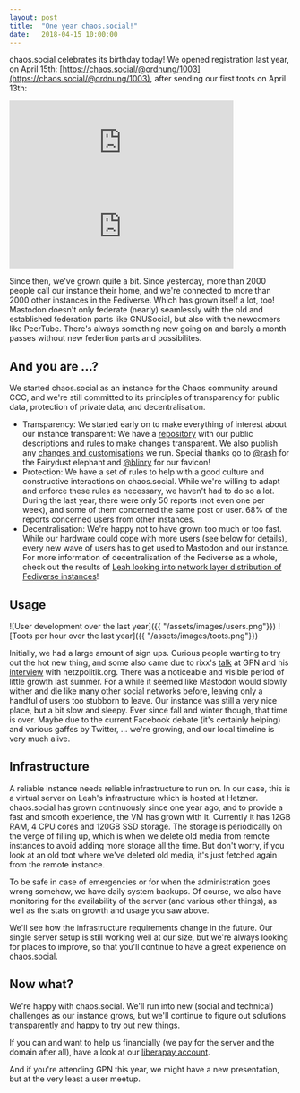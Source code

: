 ```yaml
---
layout: post
title:  "One year chaos.social!"
date:   2018-04-15 10:00:00
---
```


chaos.social celebrates its birthday today! We opened registration last year, on April 15th: [https://chaos.social/@ordnung/1003](https://chaos.social/@ordnung/1003), after sending our first toots on April 13th:  

<div class="toot two-toots">
<iframe src="https://chaos.social/@rami/1/embed" class="mastodon-embed" style="max-width: 100%; border: 0" width="400"></iframe><script src="https://chaos.social/embed.js" async="async"></script>
<iframe src="https://chaos.social/@rixx/2/embed" class="mastodon-embed" style="max-width: 100%; border: 0" width="400"></iframe><script src="https://chaos.social/embed.js" async="async"></script>
</div>

Since then, we've grown quite a bit. Since yesterday, more than 2000 people call our instance their home, and we're connected to more than 2000 other instances in the Fediverse. Which has grown itself a lot, too! Mastodon doesn't only federate (nearly) seamlessly with the old and established federation parts like GNUSocial, but also with the newcomers like PeerTube. There's always something new going on and barely a month passes without new federtion parts and possibilites.

## And you are  …?

We started chaos.social as an instance for the Chaos community around CCC, and we're still committed to its principles of transparency for public data, protection of private data, and decentralisation.
* Transparency: We started early on to make everything of interest about our instance transparent: We have a [repository](https://github.com/chaossocial/about) with our public descriptions and rules to make changes transparent. We also publish any [changes and customisations](https://github.com/chaossocial/custom) we run. Special thanks go to [@rash](https://chaos.social/@rash) for the Fairydust elephant and [@blinry](https://chaos.social/@blinry) for our favicon!
* Protection: We have a set of rules to help with a good culture and constructive interactions on chaos.social. While we're willing to adapt and enforce these rules as necessary, we haven't had to do so a lot. During the last year, there were only 50 reports (not even one per week), and some of them concerned the same post or user. 68% of the reports concerned users from other instances.
* Decentralisation: We're happy not to have grown too much or too fast. While our hardware could cope with more users (see below for details), every new wave of users has to get used to Mastodon and our instance. For more information of decentralisation of the Fediverse as a whole, check out the results of [Leah looking into network layer distribution of Fediverse instances](https://chaos.social/@leah/99837391793032137)!

## Usage

![User development over the last year]({{ "/assets/images/users.png"}})
![Toots per hour over the last year]({{ "/assets/images/toots.png"}})

Initially, we had a large amount of sign ups. Curious people wanting to try out the hot new thing, and some also came due to rixx's [talk](https://media.ccc.de/v/gpn17-8575-mammut_statt_vogel) at GPN and his [interview](https://netzpolitik.org/2017/interview-die-anfangsphase-des-alternativen-sozialen-netzwerks-mastodon-ist-vorueber/) with netzpolitik.org.
There was a noticeable and visible period of little growth last summer. For a while it seemed like Mastodon would slowly wither and die like many other social networks before, leaving only a handful of users too stubborn to leave. Our instance was still a very nice place, but a bit slow and sleepy. Ever since fall and winter though, that time is over. Maybe due to the current Facebook debate (it's certainly helping) and various gaffes by Twitter, … we're growing, and our local timeline is very much alive.

## Infrastructure

A reliable instance needs reliable infrastructure to run on. In our case, this is a virtual server on Leah's infrastructure which is hosted at Hetzner. chaos.social has grown continuously since one year ago, and to provide a fast and smooth experience, the VM has grown with it. Currently it has 12GB RAM, 4 CPU cores and 120GB SSD storage. The storage is periodically on the verge of filling up, which is when we delete old media from remote instances to avoid adding more storage all the time. But don't worry, if you look at an old toot where we've deleted old media, it's just fetched again from the remote instance.

To be safe in case of emergencies or for when the administration goes wrong somehow, we have daily system backups. Of course, we also have monitoring for the availability of the server (and various other things), as well as the stats on growth and usage you saw above.

We'll see how the infrastructure requirements change in the future. Our single server setup is still working well at our size, but we're always looking for places to improve, so that you'll continue to have a great experience on chaos.social.

## Now what?

We're happy with chaos.social. We'll run into new (social and technical) challenges as our instance grows, but we'll continue to figure out solutions transparently and happy to try out new things.

If you can and want to help us financially (we pay for the server and the domain after all), have a look at our [liberapay account](https://liberapay.com/chaos.social/).

And if you're attending GPN this year, we might have a new presentation, but at the very least a user meetup.
